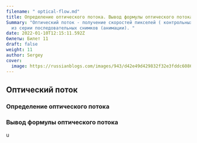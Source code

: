```yaml
---
filename: " optical-flow.md"
title: Определение оптического потока. Вывод формулы оптического потока.
Summary: "Оптический поток - получение скоростей пикселей ( контрольных точек)
  из серии последовательных снимков (анимации). "
date: 2022-01-10T12:15:11.592Z
билеты: Билет 11
draft: false
weight: 11
author: Sergey
cover:
  image: https://russianblogs.com/images/943/d42e49d429832f32e3fddc60869e0b7f.png
---
```

## Оптический поток

### Определение оптического потока

### Вывод формулы оптического потока

u